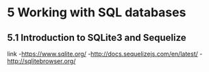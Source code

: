 # 5 Working with SQL databases

## 5.1 Introduction to SQLite3 and Sequelize

link
-https://www.sqlite.org/
-http://docs.sequelizejs.com/en/latest/
-http://sqlitebrowser.org/
